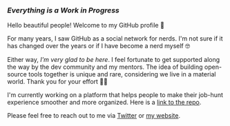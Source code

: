 ### *Everything is a Work in Progress*

Hello beautiful people! Welcome to my GitHub profile 🤗

For many years, I saw GitHub as a social network for nerds. I'm not sure if it has changed over the years or if I have become a nerd myself 🤓

Either way, *I'm very glad to be here*. I feel fortunate to get supported along the way by the dev community and my mentors. The idea of building open-source tools together is unique and rare, considering we live in a material world. Thank you for your effort 🙏🏼

I'm currently working on a platform that helps people to make their job-hunt experience smoother and more organized. Here is a [link to the repo](https://github.com/iamdigitalminimalist/job-search-app).

Please feel free to reach out to me via [Twitter](https://twitter.com/OrDruker) or [my website](https://druker.net).
